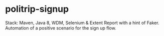 # politrip-signup

Stack: Maven, Java 8, WDM, Selenium & Extent Report with a hint of Faker.
Automation of a positive scenario for the sign up flow.
